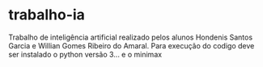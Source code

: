 # trabalho-ia
 Trabalho de inteligência artificial realizado pelos alunos Hondenis Santos Garcia e Willian Gomes Ribeiro do Amaral. Para execução do codigo deve ser instalado o python versão 3... e o minimax
